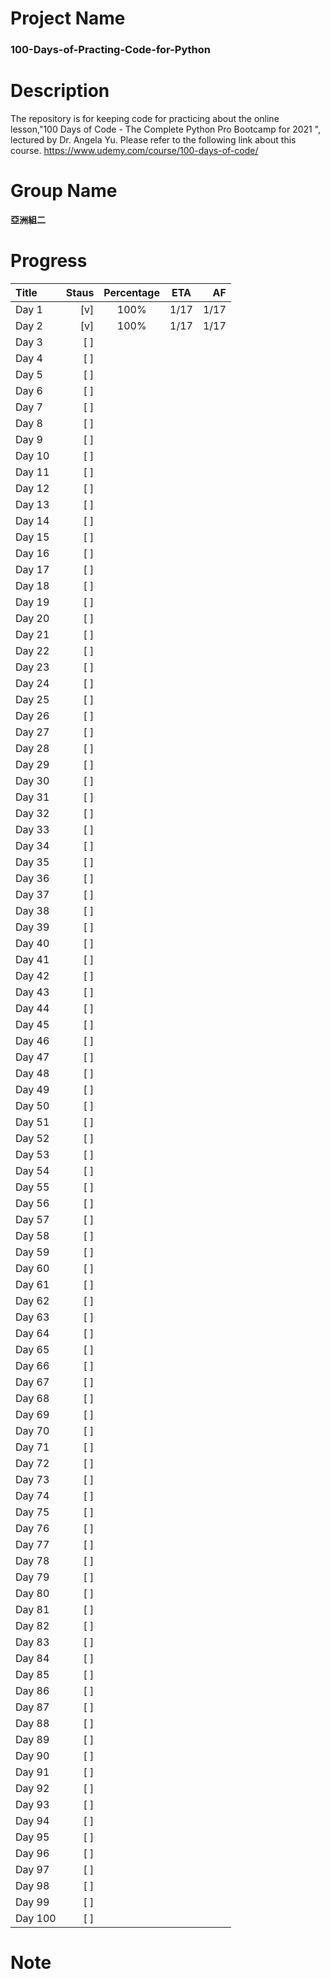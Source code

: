 # Project Name

### 100-Days-of-Practing-Code-for-Python

# Description

The repository is for keeping code for practicing about the online lesson,"100 Days of Code - The Complete Python Pro Bootcamp for 2021 ", lectured by Dr. Angela Yu.
Please refer to the following link about this course.
https://www.udemy.com/course/100-days-of-code/

# Group Name

**亞洲組二**

# Progress

| Title   | Staus | Percentage | ETA  |   AF |
| :------ | ----: | :--------: | :--: | ---: |
| Day 1   |   [v] |    100%    | 1/17 | 1/17 |
| Day 2   |   [v] |    100%    | 1/17 | 1/17 |
| Day 3   |   [ ] |            |      |      |
| Day 4   |   [ ] |            |      |      |
| Day 5   |   [ ] |            |      |      |
| Day 6   |   [ ] |            |      |      |
| Day 7   |   [ ] |            |      |      |
| Day 8   |   [ ] |            |      |      |
| Day 9   |   [ ] |            |      |      |
| Day 10  |   [ ] |            |      |      |
| Day 11  |   [ ] |            |      |      |
| Day 12  |   [ ] |            |      |      |
| Day 13  |   [ ] |            |      |      |
| Day 14  |   [ ] |            |      |      |
| Day 15  |   [ ] |            |      |      |
| Day 16  |   [ ] |            |      |      |
| Day 17  |   [ ] |            |      |      |
| Day 18  |   [ ] |            |      |      |
| Day 19  |   [ ] |            |      |      |
| Day 20  |   [ ] |            |      |      |
| Day 21  |   [ ] |            |      |      |
| Day 22  |   [ ] |            |      |      |
| Day 23  |   [ ] |            |      |      |
| Day 24  |   [ ] |            |      |      |
| Day 25  |   [ ] |            |      |      |
| Day 26  |   [ ] |            |      |      |
| Day 27  |   [ ] |            |      |      |
| Day 28  |   [ ] |            |      |      |
| Day 29  |   [ ] |            |      |      |
| Day 30  |   [ ] |            |      |      |
| Day 31  |   [ ] |            |      |      |
| Day 32  |   [ ] |            |      |      |
| Day 33  |   [ ] |            |      |      |
| Day 34  |   [ ] |            |      |      |
| Day 35  |   [ ] |            |      |      |
| Day 36  |   [ ] |            |      |      |
| Day 37  |   [ ] |            |      |      |
| Day 38  |   [ ] |            |      |      |
| Day 39  |   [ ] |            |      |      |
| Day 40  |   [ ] |            |      |      |
| Day 41  |   [ ] |            |      |      |
| Day 42  |   [ ] |            |      |      |
| Day 43  |   [ ] |            |      |      |
| Day 44  |   [ ] |            |      |      |
| Day 45  |   [ ] |            |      |      |
| Day 46  |   [ ] |            |      |      |
| Day 47  |   [ ] |            |      |      |
| Day 48  |   [ ] |            |      |      |
| Day 49  |   [ ] |            |      |      |
| Day 50  |   [ ] |            |      |      |
| Day 51  |   [ ] |            |      |      |
| Day 52  |   [ ] |            |      |      |
| Day 53  |   [ ] |            |      |      |
| Day 54  |   [ ] |            |      |      |
| Day 55  |   [ ] |            |      |      |
| Day 56  |   [ ] |            |      |      |
| Day 57  |   [ ] |            |      |      |
| Day 58  |   [ ] |            |      |      |
| Day 59  |   [ ] |            |      |      |
| Day 60  |   [ ] |            |      |      |
| Day 61  |   [ ] |            |      |      |
| Day 62  |   [ ] |            |      |      |
| Day 63  |   [ ] |            |      |      |
| Day 64  |   [ ] |            |      |      |
| Day 65  |   [ ] |            |      |      |
| Day 66  |   [ ] |            |      |      |
| Day 67  |   [ ] |            |      |      |
| Day 68  |   [ ] |            |      |      |
| Day 69  |   [ ] |            |      |      |
| Day 70  |   [ ] |            |      |      |
| Day 71  |   [ ] |            |      |      |
| Day 72  |   [ ] |            |      |      |
| Day 73  |   [ ] |            |      |      |
| Day 74  |   [ ] |            |      |      |
| Day 75  |   [ ] |            |      |      |
| Day 76  |   [ ] |            |      |      |
| Day 77  |   [ ] |            |      |      |
| Day 78  |   [ ] |            |      |      |
| Day 79  |   [ ] |            |      |      |
| Day 80  |   [ ] |            |      |      |
| Day 81  |   [ ] |            |      |      |
| Day 82  |   [ ] |            |      |      |
| Day 83  |   [ ] |            |      |      |
| Day 84  |   [ ] |            |      |      |
| Day 85  |   [ ] |            |      |      |
| Day 86  |   [ ] |            |      |      |
| Day 87  |   [ ] |            |      |      |
| Day 88  |   [ ] |            |      |      |
| Day 89  |   [ ] |            |      |      |
| Day 90  |   [ ] |            |      |      |
| Day 91  |   [ ] |            |      |      |
| Day 92  |   [ ] |            |      |      |
| Day 93  |   [ ] |            |      |      |
| Day 94  |   [ ] |            |      |      |
| Day 95  |   [ ] |            |      |      |
| Day 96  |   [ ] |            |      |      |
| Day 97  |   [ ] |            |      |      |
| Day 98  |   [ ] |            |      |      |
| Day 99  |   [ ] |            |      |      |
| Day 100 |   [ ] |            |      |      |

# Note
